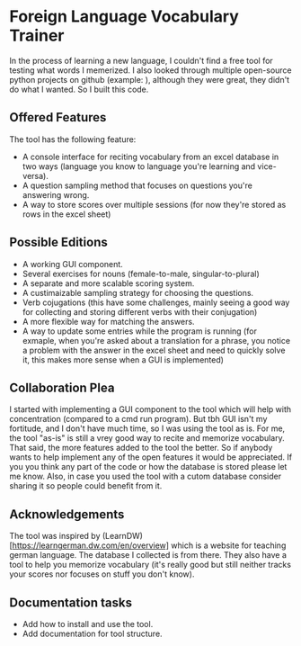 # Foreign Language Vocabulary Trainer
 In the process of learning a new language, I couldn't find a free tool for testing what words I memerized. I also looked through multiple open-source python projects on github (example: ), although they were great, they didn't do what I wanted. So I built this code. 
 ## Offered Features
 The tool has the following feature:
 - A console interface for reciting vocabulary from an excel database in two ways (language you know to language you're learning and vice-versa).
 - A question sampling method that focuses on questions you're answering wrong.
 - A way to store scores over multiple sessions (for now they're stored as rows in the excel sheet)
 
 ## Possible Editions
 - A working GUI component.
 - Several exercises for nouns (female-to-male, singular-to-plural)
 - A separate and more scalable scoring system.
 - A custimaizable sampling strategy for choosing the questions.
 - Verb cojugations (this have some challenges, mainly seeing a good way for collecting and storing different verbs with their conjugation)
 - A more flexible way for matching the answers.
 - A way to update some entries while the program is running (for exmaple, when you're asked about a translation for a phrase, you notice a problem with the answer in the excel sheet and need to quickly solve it, this makes more sense when a GUI is implemented)
 
 ## Collaboration Plea
 I started with implementing a GUI component to the tool which will help with concentration (compared to a cmd run program). But tbh GUI isn't my fortitude, and I don't have much time, so I was using the tool as is. For me, the tool "as-is" is still a vrey good way to recite and memorize vocabulary. That said, the more features added to the tool the better. So if anybody wants to help implement any of the open features it would be appreciated. If you you think any part of the code or how the database is stored please let me know. Also, in case you used the tool with a cutom database consider sharing it so people could benefit from it.
 
 ## Acknowledgements
The tool was inspired by (LearnDW)[https://learngerman.dw.com/en/overview] which is a website for teaching german language. The database I collected is from there. They also have a tool to help you memorize vocabulary (it's really good but still neither tracks your scores nor focuses on stuff you don't know).

## Documentation tasks
- Add how to install and use the tool.
- Add documentation for tool structure.
